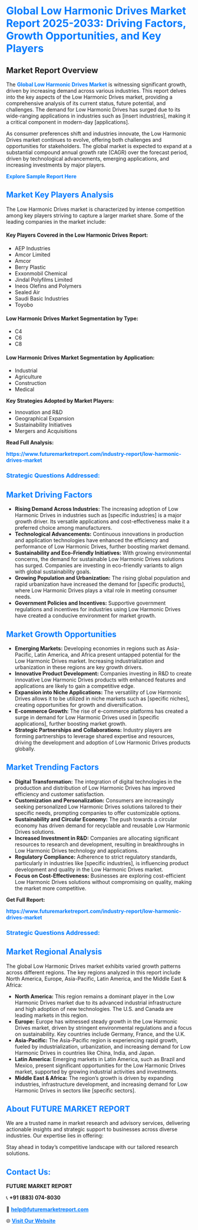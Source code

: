 <h1 style="color: #007BFF;">Global Low Harmonic Drives Market Report 2025-2033: Driving Factors, Growth Opportunities, and Key Players</h1>

<section id="overview">
<h2>Market Report Overview</h2>
<p>The <a href="https://www.futuremarketreport.com/industry-report/low-harmonic-drives-market" style="color: #007BFF; text-decoration: none;"><strong>Global Low Harmonic Drives Market</strong></a> is witnessing significant growth, driven by increasing demand across various industries. This report delves into the key aspects of the Low Harmonic Drives market, providing a comprehensive analysis of its current status, future potential, and challenges. The demand for Low Harmonic Drives has surged due to its wide-ranging applications in industries such as [insert industries], making it a critical component in modern-day [applications].</p>
<p>As consumer preferences shift and industries innovate, the Low Harmonic Drives market continues to evolve, offering both challenges and opportunities for stakeholders. The global market is expected to expand at a substantial compound annual growth rate (CAGR) over the forecast period, driven by technological advancements, emerging applications, and increasing investments by major players.</p>
</section>

<section id="overview">
<p><a href="https://www.futuremarketreport.com/request-sample/reportId=34837" style="color: #007BFF; text-decoration: none;"><strong>Explore Sample Report Here</strong></a></p>
</section>

<section id="key-players">
<h2 style="color: #007BFF;">Market Key Players Analysis</h2>
<p>The Low Harmonic Drives market is characterized by intense competition among key players striving to capture a larger market share. Some of the leading companies in the market include:</p>
<h4>Key Players Covered in the Low Harmonic Drives Report:</h4>
<ul><li>AEP Industries</li><li>Amcor Limited</li><li>Amcor</li><li>Berry Plastic</li><li>Exxonmobil Chemical</li><li>Jindal Polyfilms Limited</li><li>Ineos Olefins and Polymers</li><li>Sealed Air</li><li>Saudi Basic Industries</li><li>Toyobo</li></ul>
<h4>Low Harmonic Drives Market Segmentation by Type:</h4>
<ul><li>C4</li><li>C6</li><li>C8</li></ul>

<h4>Low Harmonic Drives Market Segmentation by Application:</h4>
<ul><li>Industrial</li><li>Agriculture</li><li>Construction</li><li>Medical</li></ul>
<p><strong>Key Strategies Adopted by Market Players:</strong></p>
<ul>
<li>Innovation and R&D</li>
<li>Geographical Expansion</li>
<li>Sustainability Initiatives</li>
<li>Mergers and Acquisitions</li>
</ul>
</section>

<section>
<p><strong>Read Full Analysis: </strong></p><a href="https://www.futuremarketreport.com/industry-report/low-harmonic-drives-market" style="color: #007BFF; text-decoration: none;"><strong>https://www.futuremarketreport.com/industry-report/low-harmonic-drives-market</strong></a>
<h3 style="color: #007BFF;">Strategic Questions Addressed:</h3>
</section>

<section id="driving-factors">
<h2 style="color: #007BFF;">Market Driving Factors</h2>
<ul>
<li><strong>Rising Demand Across Industries:</strong> The increasing adoption of Low Harmonic Drives in industries such as [specific industries] is a major growth driver. Its versatile applications and cost-effectiveness make it a preferred choice among manufacturers.</li>
<li><strong>Technological Advancements:</strong> Continuous innovations in production and application technologies have enhanced the efficiency and performance of Low Harmonic Drives, further boosting market demand.</li>
<li><strong>Sustainability and Eco-Friendly Initiatives:</strong> With growing environmental concerns, the demand for sustainable Low Harmonic Drives solutions has surged. Companies are investing in eco-friendly variants to align with global sustainability goals.</li>
<li><strong>Growing Population and Urbanization:</strong> The rising global population and rapid urbanization have increased the demand for [specific products], where Low Harmonic Drives plays a vital role in meeting consumer needs.</li>
<li><strong>Government Policies and Incentives:</strong> Supportive government regulations and incentives for industries using Low Harmonic Drives have created a conducive environment for market growth.</li>
</ul>
</section>

<section id="growth-opportunities">
<h2 style="color: #007BFF;">Market Growth Opportunities</h2>
<ul>
<li><strong>Emerging Markets:</strong> Developing economies in regions such as Asia-Pacific, Latin America, and Africa present untapped potential for the Low Harmonic Drives market. Increasing industrialization and urbanization in these regions are key growth drivers.</li>
<li><strong>Innovative Product Development:</strong> Companies investing in R&D to create innovative Low Harmonic Drives products with enhanced features and applications are likely to gain a competitive edge.</li>
<li><strong>Expansion into Niche Applications:</strong> The versatility of Low Harmonic Drives allows it to be utilized in niche markets such as [specific niches], creating opportunities for growth and diversification.</li>
<li><strong>E-commerce Growth:</strong> The rise of e-commerce platforms has created a surge in demand for Low Harmonic Drives used in [specific applications], further boosting market growth.</li>
<li><strong>Strategic Partnerships and Collaborations:</strong> Industry players are forming partnerships to leverage shared expertise and resources, driving the development and adoption of Low Harmonic Drives products globally.</li>
</ul>
</section>

<section id="trending-factors">
<h2 style="color: #007BFF;">Market Trending Factors</h2>
<ul>
<li><strong>Digital Transformation:</strong> The integration of digital technologies in the production and distribution of Low Harmonic Drives has improved efficiency and customer satisfaction.</li>
<li><strong>Customization and Personalization:</strong> Consumers are increasingly seeking personalized Low Harmonic Drives solutions tailored to their specific needs, prompting companies to offer customizable options.</li>
<li><strong>Sustainability and Circular Economy:</strong> The push towards a circular economy has driven demand for recyclable and reusable Low Harmonic Drives solutions.</li>
<li><strong>Increased Investment in R&D:</strong> Companies are allocating significant resources to research and development, resulting in breakthroughs in Low Harmonic Drives technology and applications.</li>
<li><strong>Regulatory Compliance:</strong> Adherence to strict regulatory standards, particularly in industries like [specific industries], is influencing product development and quality in the Low Harmonic Drives market.</li>
<li><strong>Focus on Cost-Effectiveness:</strong> Businesses are exploring cost-efficient Low Harmonic Drives solutions without compromising on quality, making the market more competitive.</li>
</ul>
</section>

<section>
<p><strong>Get Full Report: </strong></p><a href="https://www.futuremarketreport.com/industry-report/low-harmonic-drives-market" style="color: #007BFF; text-decoration: none;"><strong>https://www.futuremarketreport.com/industry-report/low-harmonic-drives-market</strong></a>
<h3 style="color: #007BFF;">Strategic Questions Addressed:</h3>
</section>


<section id="regional-analysis">
<h2 style="color: #007BFF;">Market Regional Analysis</h2>
<p>The global Low Harmonic Drives market exhibits varied growth patterns across different regions. The key regions analyzed in this report include North America, Europe, Asia-Pacific, Latin America, and the Middle East & Africa:</p>
<ul>
<li><strong>North America:</strong> This region remains a dominant player in the Low Harmonic Drives market due to its advanced industrial infrastructure and high adoption of new technologies. The U.S. and Canada are leading markets in this region.</li>
<li><strong>Europe:</strong> Europe has witnessed steady growth in the Low Harmonic Drives market, driven by stringent environmental regulations and a focus on sustainability. Key countries include Germany, France, and the U.K.</li>
<li><strong>Asia-Pacific:</strong> The Asia-Pacific region is experiencing rapid growth, fueled by industrialization, urbanization, and increasing demand for Low Harmonic Drives in countries like China, India, and Japan.</li>
<li><strong>Latin America:</strong> Emerging markets in Latin America, such as Brazil and Mexico, present significant opportunities for the Low Harmonic Drives market, supported by growing industrial activities and investments.</li>
<li><strong>Middle East & Africa:</strong> The region’s growth is driven by expanding industries, infrastructure development, and increasing demand for Low Harmonic Drives in sectors like [specific sectors].</li>
</ul>
</section>

<footer>
<h2 style="color: #007BFF;">About FUTURE MARKET REPORT</h2>
<p>We are a trusted name in market research and advisory services, delivering actionable insights and strategic support to businesses across diverse industries. Our expertise lies in offering:</p>

<p>Stay ahead in today’s competitive landscape with our tailored research solutions.</p>

<h2 style="color: #007BFF;">Contact Us:</h2>
<p><strong>FUTURE MARKET REPORT</strong></p>
<p>📞 <strong>+91 (883) 074-8030</strong></p>
<p>📧 <strong><a href="mailto:help@futuremarketreport.com" style="color: #007BFF;">help@futuremarketreport.com</a></strong></p>
<p>🌐 <strong><a href="https://www.futuremarketreport.com/" style="color: #007BFF;">Visit Our Website</a></strong></p>
</footer>